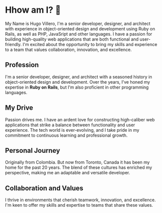 # Hhow am I? 👋

My Name is Hugo Villero, I'm a senior developer, designer, and architect with experience in object-oriented design and development using Ruby on Rails, as well as PHP, JavaSript and other languages. I have a passion for building high-quality web applications that are both functional and user-friendly. I'm excited about the opportunity to bring my skills and experience to a team that values collaboration, innovation, and excellence.

## Profession
I'm a senior developer, designer, and architect with a seasoned history in object-oriented design and development. Over the years, I've honed my expertise in **Ruby on Rails**, but I'm also proficient in other programming languages.

## My Drive
Passion drives me. I have an ardent love for constructing high-caliber web applications that strike a balance between functionality and user experience. The tech world is ever-evolving, and I take pride in my commitment to continuous learning and professional growth.

## Personal Journey
Originally from Colombia. But now from Toronto, Canada it has been my home for the past 20 years. The blend of these cultures has enriched my perspective, making me an adaptable and versatile developer.

## Collaboration and Values
I thrive in environments that cherish teamwork, innovation, and excellence. I'm keen to offer my skills and expertise to teams that share these values.
